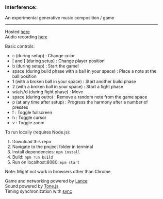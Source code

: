### Interference: 
An experimental generative music composition / game

---
Hosted [here](interference.herokuapp.com)  
Audio recording [here](https://soundcloud.com/user-519512177/interference-042019)

Basic controls:
- c (during setup) : Change color
- [ and ] (during setup) : Change player position
- b (during setup) : Start the game!
- space (during build phase with a ball in your space) : Place a note at the ball position
- 1 (with a broken ball in your space) : Start another build phase
- 2 (with a broken ball in your space) : Start a fight phase
- w/a/s/d (during fight phase) : Move
- space (during outro) : Remove a random note from the game space
- p (at any time after setup) : Progress the harmony after a number of presses
- f : Toggle fullscreen
- h : Toggle cursor
- v : Toggle zoom

To run locally (requires Node.js):
1. Download this repo
2. Navigate to the project folder in terminal
3. Install dependencies: `npm install`
4. Build: `npm run build`
5. Run on localhost:8080: `npm start`

Note:
Might not work in browsers other than Chrome

Game and networking powered by [Lance](http://lance.gg/)  
Sound powered by [Tone.js](https://tonejs.github.io/)  
Timing synchronization with [sync](https://github.com/collective-soundworks/sync) 
